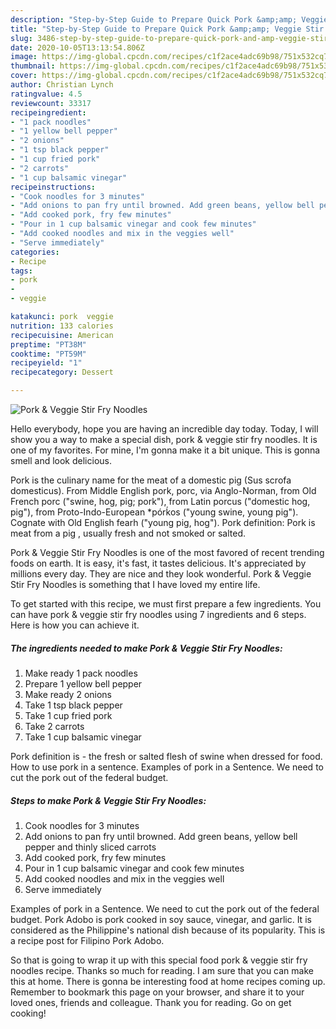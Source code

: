 ```yaml
---
description: "Step-by-Step Guide to Prepare Quick Pork &amp;amp; Veggie Stir Fry Noodles"
title: "Step-by-Step Guide to Prepare Quick Pork &amp;amp; Veggie Stir Fry Noodles"
slug: 3486-step-by-step-guide-to-prepare-quick-pork-and-amp-veggie-stir-fry-noodles
date: 2020-10-05T13:13:54.806Z
image: https://img-global.cpcdn.com/recipes/c1f2ace4adc69b98/751x532cq70/pork-veggie-stir-fry-noodles-recipe-main-photo.jpg
thumbnail: https://img-global.cpcdn.com/recipes/c1f2ace4adc69b98/751x532cq70/pork-veggie-stir-fry-noodles-recipe-main-photo.jpg
cover: https://img-global.cpcdn.com/recipes/c1f2ace4adc69b98/751x532cq70/pork-veggie-stir-fry-noodles-recipe-main-photo.jpg
author: Christian Lynch
ratingvalue: 4.5
reviewcount: 33317
recipeingredient:
- "1 pack noodles"
- "1 yellow bell pepper"
- "2 onions"
- "1 tsp black pepper"
- "1 cup fried pork"
- "2 carrots"
- "1 cup balsamic vinegar"
recipeinstructions:
- "Cook noodles for 3 minutes"
- "Add onions to pan fry until browned. Add green beans, yellow bell pepper and thinly sliced carrots"
- "Add cooked pork, fry few minutes"
- "Pour in 1 cup balsamic vinegar and cook few minutes"
- "Add cooked noodles and mix in the veggies well"
- "Serve immediately"
categories:
- Recipe
tags:
- pork
- 
- veggie

katakunci: pork  veggie 
nutrition: 133 calories
recipecuisine: American
preptime: "PT38M"
cooktime: "PT59M"
recipeyield: "1"
recipecategory: Dessert

---
```



![Pork &amp; Veggie Stir Fry Noodles](https://img-global.cpcdn.com/recipes/c1f2ace4adc69b98/751x532cq70/pork-veggie-stir-fry-noodles-recipe-main-photo.jpg)

Hello everybody, hope you are having an incredible day today. Today, I will show you a way to make a special dish, pork &amp; veggie stir fry noodles. It is one of my favorites. For mine, I'm gonna make it a bit unique. This is gonna smell and look delicious.

Pork is the culinary name for the meat of a domestic pig (Sus scrofa domesticus). From Middle English pork, porc, via Anglo-Norman, from Old French porc (&#34;swine, hog, pig; pork&#34;), from Latin porcus (&#34;domestic hog, pig&#34;), from Proto-Indo-European *pórḱos (&#34;young swine, young pig&#34;). Cognate with Old English fearh (&#34;young pig, hog&#34;). Pork definition: Pork is meat from a pig , usually fresh and not smoked or salted.

Pork &amp; Veggie Stir Fry Noodles is one of the most favored of recent trending foods on earth. It is easy, it's fast, it tastes delicious. It's appreciated by millions every day. They are nice and they look wonderful. Pork &amp; Veggie Stir Fry Noodles is something that I have loved my entire life.


To get started with this recipe, we must first prepare a few ingredients. You can have pork &amp; veggie stir fry noodles using 7 ingredients and 6 steps. Here is how you can achieve it.

<!--inarticleads1-->

##### The ingredients needed to make Pork &amp; Veggie Stir Fry Noodles:

1. Make ready 1 pack noodles
1. Prepare 1 yellow bell pepper
1. Make ready 2 onions
1. Take 1 tsp black pepper
1. Take 1 cup fried pork
1. Take 2 carrots
1. Take 1 cup balsamic vinegar


Pork definition is - the fresh or salted flesh of swine when dressed for food. How to use pork in a sentence. Examples of pork in a Sentence. We need to cut the pork out of the federal budget. 

<!--inarticleads2-->

##### Steps to make Pork &amp; Veggie Stir Fry Noodles:

1. Cook noodles for 3 minutes
1. Add onions to pan fry until browned. Add green beans, yellow bell pepper and thinly sliced carrots
1. Add cooked pork, fry few minutes
1. Pour in 1 cup balsamic vinegar and cook few minutes
1. Add cooked noodles and mix in the veggies well
1. Serve immediately


Examples of pork in a Sentence. We need to cut the pork out of the federal budget. Pork Adobo is pork cooked in soy sauce, vinegar, and garlic. It is considered as the Philippine&#39;s national dish because of its popularity. This is a recipe post for Filipino Pork Adobo. 

So that is going to wrap it up with this special food pork &amp; veggie stir fry noodles recipe. Thanks so much for reading. I am sure that you can make this at home. There is gonna be interesting food at home recipes coming up. Remember to bookmark this page on your browser, and share it to your loved ones, friends and colleague. Thank you for reading. Go on get cooking!
